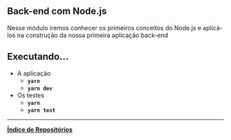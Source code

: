 ## Back-end com Node.js

Nesse módulo iremos conhecer os primeiros conceitos do Node.js e aplicá-los na construção da nossa primeira aplicação back-end

## Executando...
- A aplicação
    * <b>`yarn`
    * `yarn dev` </b>
- Os testes
    * <b>`yarn`
    * `yarn test` </b>



---
<b>[Índice de Repositórios](https://github.com/salescamila/gostack)</b>
